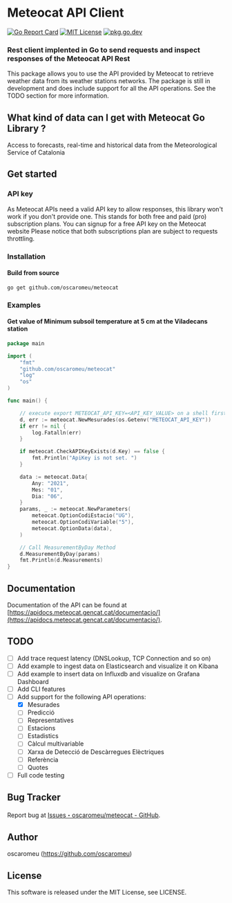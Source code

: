 # Meteocat API Client

[![Go Report Card](https://goreportcard.com/badge/github.com/oscaromeu/meteocat)](https://goreportcard.com/report/github.com/oscaromeu/meteocat)
[![MIT License](http://img.shields.io/badge/license-MIT-blue.svg)](https://github.com/itchyny/meteocat/blob/master/LICENSE)
[![pkg.go.dev](https://pkg.go.dev/badge/github.com/oscaromeu/meteocat)](https://pkg.go.dev/github.com/oscaromeu/meteocat)

### Rest client implented in Go to send requests and inspect responses of the Meteocat API Rest

This package allows you to use the API provided by Meteocat to retrieve weather data from its weather stations networks.
The package is still in development and does include support for all the API operations. See the TODO section for
more information.

## What kind of data can I get with Meteocat Go Library ?

Access to forecasts, real-time and historical data from the Meteorological Service of Catalonia

## Get started

### API key

As Meteocat APIs need a valid API key to allow responses, this library won't work if you don't provide one. This stands
for both free and paid (pro) subscription plans. You can signup for a free API key on the Meteocat website Please notice that
both subscriptions plan are subject to requests throttling.

### Installation

#### Build from source

`go get github.com/oscaromeu/meteocat`

### Examples

#### Get value of Minimum subsoil temperature at 5 cm at the Viladecans station

```go
package main

import (
	"fmt"
	"github.com/oscaromeu/meteocat"
	"log"
	"os"
)

func main() {

	// execute export METEOCAT_API_KEY=<API_KEY_VALUE> on a shell first
	d, err := meteocat.NewMesurades(os.Getenv("METEOCAT_API_KEY"))
	if err != nil {
		log.Fatalln(err)
	}

	if meteocat.CheckAPIKeyExists(d.Key) == false {
		fmt.Println("ApiKey is not set. ")
	}

	data := meteocat.Data{
		Any: "2021",
		Mes: "01",
		Dia: "06",
	}
	params, _ := meteocat.NewParameters(
		meteocat.OptionCodiEstacio("UG"),
		meteocat.OptionCodiVariable("5"),
		meteocat.OptionData(data),
	)

	// Call MeasurementByDay Method
	d.MeasurementByDay(params)
	fmt.Println(d.Measurements)
}
```

## Documentation

Documentation of the API can be found
at [https://apidocs.meteocat.gencat.cat/documentacio/](https://apidocs.meteocat.gencat.cat/documentacio/).

## TODO
- [ ] Add trace request latency (DNSLookup, TCP Connection and so on)
- [ ] Add example to ingest data on Elasticsearch and visualize it on Kibana
- [ ] Add example to insert data on Influxdb and visualize on Grafana Dashboard
- [ ] Add CLI features 
- [ ] Add support for the following API operations:
    - [x] Mesurades
    - [ ] Predicció
    - [ ] Representatives
    - [ ] Estacions
    - [ ] Estadistics
    - [ ] Càlcul multivariable
    - [ ] Xarxa de Detecció de Descàrregues Elèctriques
    - [ ] Referència
    - [ ] Quotes
- [ ] Full code testing

## Bug Tracker

Report bug at [Issues・oscaromeu/meteocat - GitHub](https://github.com/oscaromeu/meteocat/issues).

## Author

oscaromeu (https://github.com/oscaromeu)

## License

This software is released under the MIT License, see LICENSE.
